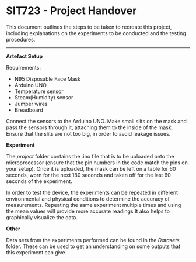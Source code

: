 # SIT723 - Project Handover

This document outlines the steps to be taken to recreate this project, including explanations on the experiments to be conducted and the testing procedures.

****

**Artefact Setup**

Requirements: 
- N95 Disposable Face Mask
- Arduino UNO
- Temperature sensor
- Steam(Humidity) sensor
- Jumper wires
- Breadboard

Connect the sensors to the Arduino UNO. Make small slits on the mask and pass the sensors through it, attaching them to the inside of the mask. Ensure that the slits are not too big, in order to avoid leakage issues.

**Experiment**

The *project* folder contains the .ino file that is to be uploaded onto the microprocessor (ensure that the pin numbers in the code match the pins on your setup). Once it is uploaded, the mask can be left on a table for 60 seconds, worn for the next 180 seconds and taken off for the last 60 seconds of the experiment. 

In order to test the device, the experiments can be repeated in different environmental and physical conditions to determine the accuracy of measurements. Repeating the same experiment multiple times and using the mean values will provide more accurate readings.It also helps to graphically visualize the data. 

**Other**

Data sets from the experiments performed can be found in the _Datasets_ folder. These can be used to get an understanding on some outputs that this experiment can give.
